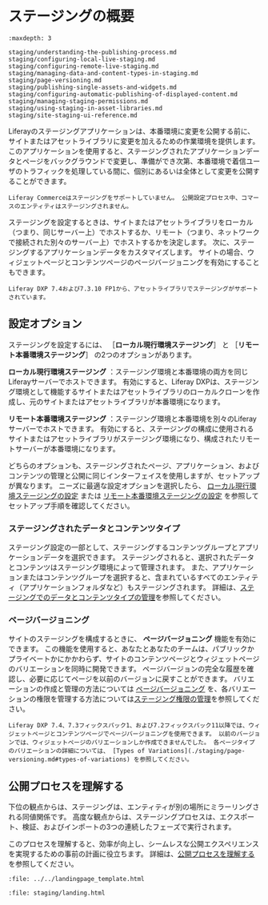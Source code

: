 # ステージングの概要

```{toctree}
:maxdepth: 3

staging/understanding-the-publishing-process.md
staging/configuring-local-live-staging.md
staging/configuring-remote-live-staging.md
staging/managing-data-and-content-types-in-staging.md
staging/page-versioning.md
staging/publishing-single-assets-and-widgets.md
staging/configuring-automatic-publishing-of-displayed-content.md
staging/managing-staging-permissions.md
staging/using-staging-in-asset-libraries.md
staging/site-staging-ui-reference.md
```

Liferayのステージングアプリケーションは、本番環境に変更を公開する前に、サイトまたはアセットライブラリに変更を加えるための作業環境を提供します。 このアプリケーションを使用すると、ステージングされたアプリケーションデータとページをバックグラウンドで変更し、準備ができ次第、本番環境で着信ユーザのトラフィックを処理している間に、個別にあるいは全体として変更を公開することができます。

```{important}
Liferay Commerceはステージングをサポートしていません。 公開設定プロセス中、コマースのエンティティはステージングされません。 
```

ステージングを設定するときは、サイトまたはアセットライブラリをローカル（つまり、同じサーバー上）でホストするか、リモート（つまり、ネットワークで接続された別々のサーバー上）でホストするかを決定します。 次に、ステージングするアプリケーションデータをカスタマイズします。 サイトの場合、ウィジェットページとコンテンツページのページバージョニングを有効にすることもできます。

```{note}
Liferay DXP 7.4および7.3.10 FP1から、アセットライブラリでステージングがサポートされています。
```

<a name="configuration-options" />

## 設定オプション

ステージングを設定するには、 ［**ローカル現行環境ステージング**］ と ［**リモート本番環境ステージング**］ の2つのオプションがあります。

**ローカル現行環境ステージング** ：ステージング環境と本番環境の両方を同じLiferayサーバーでホストできます。 有効にすると、Liferay DXPは、ステージング環境として機能するサイトまたはアセットライブラリのローカルクローンを作成し、元のサイトまたはアセットライブラリが本番環境になります。

**リモート本番環境ステージング** ：ステージング環境と本番環境を別々のLiferayサーバーでホストできます。 有効にすると、ステージングの構成に使用されるサイトまたはアセットライブラリがステージング環境になり、構成されたリモートサーバーが本番環境になります。

どちらのオプションも、ステージングされたページ、アプリケーション、およびコンテンツの管理と公開に同じインターフェイスを使用しますが、セットアップが異なります。 ニーズに最適な設定オプションを選択したら、 [ローカル現行環境ステージングの設定](./staging/configuring-local-live-staging.md) または [リモート本番環境ステージングの設定](./staging/configuring-remote-live-staging.md) を参照してセットアップ手順を確認してください。

<a name="staged-data-and-content-types" />

### ステージングされたデータとコンテンツタイプ

ステージング設定の一部として、ステージングするコンテンツグループとアプリケーションデータを選択できます。 ステージングされると、選択されたデータとコンテンツはステージング環境によって管理されます。 また、アプリケーションまたはコンテンツグループを選択すると、含まれているすべてのエンティティ（アプリケーションフォルダなど）もステージングされます。 詳細は、[ステージングでのデータとコンテンツタイプの管理](./staging/managing-data-and-content-types-in-staging.md)を参照してください。

<a name="page-versioning" />

### ページバージョニング

サイトのステージングを構成するときに、 **ページバージョニング** 機能を有効にできます。 この機能を使用すると、あなたとあなたのチームは、パブリックかプライベートかにかかわらず、サイトのコンテンツページとウィジェットページのバリエーションを同時に開発できます。 ページバージョンの完全な履歴を確認し、必要に応じてページを以前のバージョンに戻すことができます。 バリエーションの作成と管理の方法については [ページバージョニング](./staging/page-versioning.md) を、各バリエーションの権限を管理する方法については[ステージング権限の管理](./staging/managing-staging-permissions.md)を参照してください。

```{note}
Liferay DXP 7.4、7.3フィックスパック1、および7.2フィックスパック11以降では、ウィジェットページとコンテンツページでページバージョニングを使用できます。 以前のバージョンでは、ウィジェットページのバリエーションしか作成できませんでした。 各ページタイプのバリエーションの詳細については、 [Types of Variations](./staging/page-versioning.md#types-of-variations) を参照してください。
```

<a name="understanding-the-publishing-process" />

## 公開プロセスを理解する

下位の観点からは、ステージングは、エンティティが別の場所にミラーリングされる同値関係です。 高度な観点からは、ステージングプロセスは、エクスポート、検証、およびインポートの3つの連続したフェーズで実行されます。

このプロセスを理解すると、効率が向上し、シームレスな公開エクスペリエンスを実現するための事前の計画に役立ちます。 詳細は、[公開プロセスを理解する](./staging/understanding-the-publishing-process.md)を参照してください。

```{raw} html
:file: ../../landingpage_template.html
```

```{raw} html
:file: staging/landing.html
```

